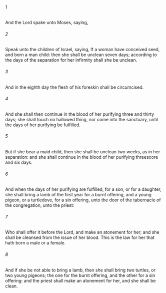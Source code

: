 ###### 1
And the Lord spake unto Moses, saying,

###### 2
Speak unto the children of Israel, saying, If a woman have conceived seed, and born a man child: then she shall be unclean seven days; according to the days of the separation for her infirmity shall she be unclean.

###### 3
And in the eighth day the flesh of his foreskin shall be circumcised.

###### 4
And she shall then continue in the blood of her purifying three and thirty days; she shall touch no hallowed thing, nor come into the sanctuary, until the days of her purifying be fulfilled.

###### 5
But if she bear a maid child, then she shall be unclean two weeks, as in her separation: and she shall continue in the blood of her purifying threescore and six days.

###### 6
And when the days of her purifying are fulfilled, for a son, or for a daughter, she shall bring a lamb of the first year for a burnt offering, and a young pigeon, or a turtledove, for a sin offering, unto the door of the tabernacle of the congregation, unto the priest:

###### 7
Who shall offer it before the Lord, and make an atonement for her; and she shall be cleansed from the issue of her blood. This is the law for her that hath born a male or a female.

###### 8
And if she be not able to bring a lamb, then she shall bring two turtles, or two young pigeons; the one for the burnt offering, and the other for a sin offering: and the priest shall make an atonement for her, and she shall be clean.

